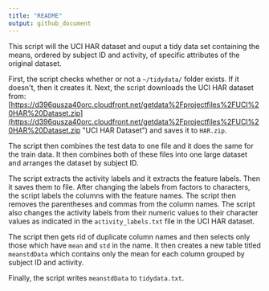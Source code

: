 ```yaml
---
title: "README"
output: github_document
---
```


This script will the UCI HAR dataset and ouput a tidy data set containing the means, ordered by subject ID and activity, of specific attributes of the original dataset.

First, the script checks whether or not a `~/tidydata/` folder exists.  If it doesn't, then it creates it.
Next, the script downloads the UCI HAR dataset from:
[https://d396qusza40orc.cloudfront.net/getdata%2Fprojectfiles%2FUCI%20HAR%20Dataset.zip](https://d396qusza40orc.cloudfront.net/getdata%2Fprojectfiles%2FUCI%20HAR%20Dataset.zip "UCI HAR Dataset")
and saves it to `HAR.zip`.

The script then combines the test data to one file and it does the same for the train data.
It then combines both of these files into one large dataset and arranges the dataset by subject ID.

The script extracts the activity labels and it extracts the feature labels.
Then it saves them to file.
After changing the labels from factors to characters, the script labels the columns with the feature names.
The script then removes the parentheses and commas from the column names.
The script also changes the activity labels from their numeric values to their character values as indicated in the `activity_labels.txt` file in the UCI HAR dataset.

The script then gets rid of duplicate column names and then selects only those which have `mean` and `std` in the name.
It then creates a new table titled `meanstdData` which contains only the mean for each column grouped by subject ID and activity.

Finally, the script writes `meanstdData` to `tidydata.txt`.
